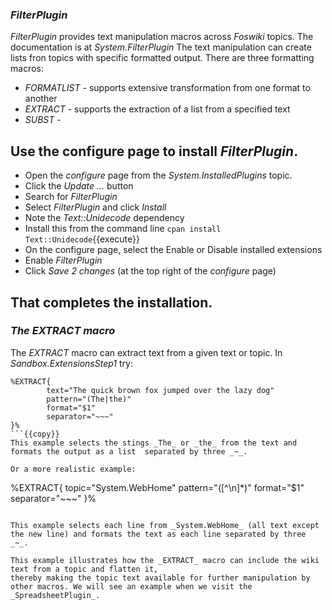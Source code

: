 ### _FilterPlugin_
_FilterPlugin_ provides text manipulation macros across _Foswiki_ topics. The documentation is at _System.FilterPlugin_
The text manipulation can create lists fron topics with specific formatted output. There are three formatting macros:
*   _FORMATLIST_ - supports extensive transformation from one format to another
*   _EXTRACT_ - supports the extraction of a list from a specified text
*   _SUBST_ -

Use the configure page to install _FilterPlugin_.
----
*   Open the _configure_ page from the _System.InstalledPlugins_ topic.
*   Click the _Update ..._ button
*   Search for _FilterPlugin_
*   Select _FilterPlugin_ and click _Install_
*   Note the _Text::Unidecode_ dependency
*   Install this from the command line `cpan install Text::Unidecode`{{execute}}
*   On the configure page, select the Enable or Disable installed extensions
*   Enable _FilterPlugin_
*   Click _Save 2 changes_ (at the top right of the _configure_ page)

That completes the installation. 
---


### _The EXTRACT macro_
The _EXTRACT_ macro can extract text from a given text or topic. In _Sandbox.ExtensionsStep1_ try:
```
%EXTRACT{
        text="The quick brown fox jumped over the lazy dog"
        pattern="(The|the)"
        format="$1"
        separator="~~~"
}%
```{{copy}}
This example selects the stings _The_ or _the_ from the text and formats the output as a list  separated by three _~_.

Or a more realistic example:
```
%EXTRACT{
        topic="System.WebHome"
        pattern="([^\n]*)"
        format="$1"
        separator="~~~"
}%
```{{copy}}

This example selects each line from _System.WebHome_ (all text except the new line) and formats the text as each line separated by three _~_.

This example illustrates how the _EXTRACT_ macro can include the wiki text from a topic and flatten it,
thereby making the topic text available for further manipulation by other macros. We will see an example when we visit the _SpreadsheetPlugin_.

        
